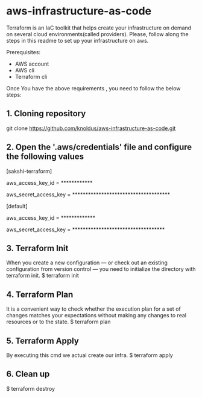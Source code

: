 # aws-infrastructure-as-code

Terraform is an IaC toolkit that helps create your infrastructure on demand on several cloud environments(called providers). Please, follow along the steps in this readme to set up your infrastructure on aws.

Prerequisites:
 *  AWS account
 *  AWS cli
 *  Terraform cli

 Once You have the above requirements , you need to follow the below steps:

 ## 1. Cloning repository

 git clone https://github.com/knoldus/aws-infrastructure-as-code.git

## 2. Open the '.aws/credentials' file and configure the following values

[sakshi-terraform]

aws_access_key_id = ************

aws_secret_access_key = *************************************

[default]

aws_access_key_id = *************

aws_secret_access_key = ***********************************

## 3. Terraform Init
When you create a new configuration — or check out an existing configuration from version control — you need to initialize the directory with terraform init.
$ terraform init

## 4. Terraform Plan
It is a convenient way to check whether the execution plan for a set of changes matches your expectations without making any changes to real resources or to the state.
$ terraform plan

## 5. Terraform Apply
By executing this cmd we actual create our infra.
$ terraform apply

## 6. Clean up
$ terraform destroy
